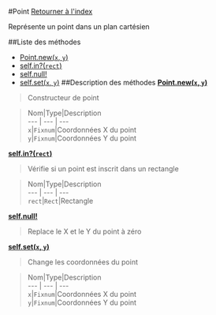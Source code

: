 #Point
[Retourner à l'index](README.md)

Représente un point dans un plan cartésien

##Liste des méthodes
*    [Point.new(`x`, `y`)](#Point.new)
*    [self.in?(`rect`)](#self.in?)
*    [self.null!](#self.null!)
*    [self.set(`x`, `y`)](#self.set)
##Description des méthodes
[**Point.new(`x`, `y`)**](#Point.new)

> Constructeur de point

  
> Nom|Type|Description  
--- | --- | ---  
`x`|`Fixnum`|Coordonnées X du point  
`y`|`Fixnum`|Coordonnées Y du point  






[**self.in?(`rect`)**](#self.in?)

> Vérifie si un point est inscrit dans un rectangle

  
> Nom|Type|Description  
--- | --- | ---  
`rect`|`Rect`|Rectangle  






[**self.null!**](#self.null!)

> Replace le X et le Y du point à zéro

  
> 





[**self.set(`x`, `y`)**](#self.set)

> Change les coordonnées du point

  
> Nom|Type|Description  
--- | --- | ---  
`x`|`Fixnum`|Coordonnées X du point  
`y`|`Fixnum`|Coordonnées Y du point  






